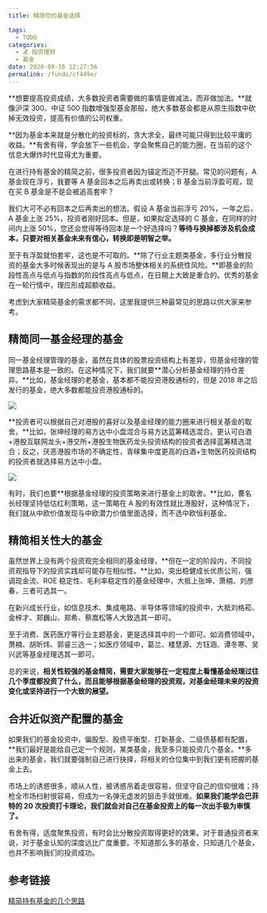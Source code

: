 ```yaml
---
title: 精简你的基金选择

tags: 
  - TODO
categories: 
  - 💰 投资理财
  - 基金
date: 2020-09-16 12:27:56
permalink: /funds/cf4d9e/
---
```


**想要提高投资成绩，大多数投资者需要做的事情是做减法，而非做加法。**就像沪深 300、中证 500 指数增强型基金那般，绝大多数基金都是从原生指数中砍掉无效投资，提高有价值的公司权重。

**因为基金本来就是分散化的投资标的，贪大求全，最终可能只得到比较平庸的收益。**有舍有得，学会放下一些机会，学会聚焦自己的能力圈，在当前的这个信息大爆炸时代显得尤为重要。  
  
在进行持有基金的精简之前，很多投资者因为锚定而迈不开腿。常见的问题有，A 基金现在浮亏，我要等 A 基金回本之后再卖出或转换；B 基金当前浮盈可观，现在买 B 基金是不是会被追高套牢？  

我们大可不必有回本之后再卖出的想法。假设 A 基金当前浮亏 20%，一年之后，A 基金上涨 25%，投资者刚好回本。但是，如果拟定选择的 C 基金，在同样的时间内上涨 50%，您还会觉得等待回本是一个好选择吗？**等待与换掉都涉及机会成本，只要对相关基金未来有信心，转换即是明智之举。**

至于有浮盈就怕套牢，这也是不可取的。**除了行业主题类基金，多行业分散投资的基金大多时候表现出的是与 A 股市场整体相关的系统性风险。**即基金的阶段性高点与低点与指数的阶段性高点与低点，在日期上大致是重合的。优秀的基金在一轮行情中，理应形成超额收益。

考虑到大家精简基金的需求都不同，这里我提供三种最常见的思路以供大家来参考。

## 精简同一基金经理的基金

同一基金经理管理的基金，虽然在具体的股票投资结构上有差异，但基金经理的管理思路基本是一致的。在这种情况下，我们就要**潜心分析基金经理的持仓差异。**比如，基金经理的老基金，基本都不能投资港股通标的，但是 2018 年之后发行的基金，绝大多数都能投资港股通标的。

![](https://mp.weixin.qq.com/s/data:image/gif;base64,iVBORw0KGgoAAAANSUhEUgAAAAEAAAABCAYAAAAfFcSJAAAADUlEQVQImWNgYGBgAAAABQABh6FO1AAAAABJRU5ErkJggg==)

**投资者可以根据自己对港股的喜好以及基金经理的能力圈来进行相关基金的取舍。**比如，张坤经理的易方达中小盘混合与易方达蓝筹精选混合。更认可白酒+港股互联网龙头+港交所+港股生物医药龙头投资结构的投资者选择蓝筹精选混合；反之，厌恶港股市场的不确定性，青睐集中度更高的白酒+生物医药投资结构的投资者就选择易方达中小盘。

![](https://mp.weixin.qq.com/s/data:image/gif;base64,iVBORw0KGgoAAAANSUhEUgAAAAEAAAABCAYAAAAfFcSJAAAADUlEQVQImWNgYGBgAAAABQABh6FO1AAAAABJRU5ErkJggg==)

有时，我们也要**根据基金经理的投资策略来进行基金上的取舍。**比如，曹名长经理坚持低估红利策略，这一策略在 A 股的有效性就比港股好，这种情况下，我们就从中欧价值发现与中欧潜力价值里面选择，而不选中欧恒利基金。

## 精简相关性大的基金  

虽然世界上没有两个投资观完全相同的基金经理，**但在一定的阶段内，不同投资观指导下的投资实践却可能存在相似性。**比如，突出稳健成长优质公司，强调现金流、ROE 稳定性、毛利率稳定性的基金经理中，大抵上张坤、萧楠、刘彦春，三者可选其一。

在新兴成长行业，如信息技术、集成电路、半导体等领域的投资中，大抵刘格菘、金梓才、郑巍山、郑希、蔡嵩松等人大致选其一即可。

至于消费、医药医疗等行业主题基金，更是选择其中的一个即可。如消费领域中，萧楠、胡昕炜、郭睿三选一；如医疗领域中，葛兰、楼慧源、方钰涵、谭冬寒、吴兴武等基金经理选其一即可。

总的来说，**相关性较强的基金精简，需要大家能够在一定程度上看懂基金经理过往几个季度都投资了什么，而且能够根据基金经理的投资观，对基金经理未来的投资变化或坚持进行一个大致的展望。**

## 合并近似资产配置的基金

如果我们的基金投资中，偏股型、股债平衡型、打新基金、二级债基都有配置，**我们最好是能给自己定一个规则，某类基金，我至多只能投资几个基金。**多出来的基金，我们就要强制自己进行抉择，将相关的仓位集中到我们更有把握的基金上去。

  

市场上的诱惑很多，顺从人性，被诱惑吊着走很容易，但坚守自己的信仰很难；持枪全市场扫射很容易，但成为一名弹无虚发的狙击手就很难。**如果我们能学会巴菲特的 20 次投资打卡理论，我们就会对自己在基金投资上的每一次出手极为审慎了。**

有舍有得，适度聚焦投资，有时会比分散投资取得更好的效果。对于普通投资者来说，对于基金认知的深度远比广度重要。不知道那么多的基金，只知道几个基金，也并不影响我们的投资成功。

## 参考链接
[精简持有基金的几个思路](https://mp.weixin.qq.com/s/xzYafyegoUV8WQXE6lQA8w)  
